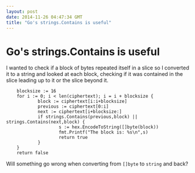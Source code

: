 ```yaml
---
layout: post
date: 2014-11-26 04:47:34 GMT
title: "Go's strings.Contains is useful"
---
```

# Go's strings.Contains is useful

I wanted to check if a block of bytes repeated itself in a slice so I converted it to a string and looked at each block, checking if it was contained in the slice leading up to it or the slice beyond it.

        blocksize := 16
        for i := 0; i < len(ciphertext); i = i + blocksize {
                block := ciphertext[i:i+blocksize]
                previous := ciphertext[0:i]
                next := ciphertext[i+blocksize:]
                if strings.Contains(previous,block) || strings.Contains(next,block) {
                        s := hex.EncodeToString([]byte(block))
                        fmt.Printf("The block is: %s\n",s)
                        return true
                }
        }
        return false

Will something go wrong when converting from `[]byte` to `string` and back?